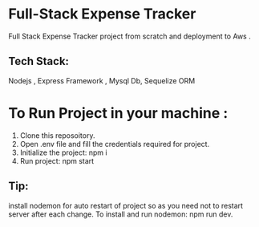 # Full-Stack Expense Tracker
Full Stack Expense Tracker project from scratch and deployment to Aws .

## Tech Stack:
Nodejs , Express Framework , Mysql Db, Sequelize ORM

# To Run Project in your machine :
1. Clone this reposoitory.
2. Open .env file and fill the credentials required for project.
3. Initialize the project: npm i
4. Run project:  npm start

## Tip: 
install nodemon for auto restart of project so as you need not to restart server after each change.
To install and run nodemon: npm run dev.

